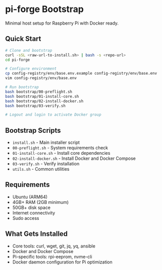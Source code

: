 # pi-forge Bootstrap

Minimal host setup for Raspberry Pi with Docker ready.

## Quick Start

```bash
# Clone and bootstrap
curl -sSL <raw-url-to-install.sh> | bash -s <repo-url>
cd pi-forge

# Configure environment
cp config-registry/env/base.env.example config-registry/env/base.env
vim config-registry/env/base.env

# Run bootstrap
bash bootstrap/00-preflight.sh
bash bootstrap/01-install-core.sh
bash bootstrap/02-install-docker.sh
bash bootstrap/03-verify.sh

# Logout and login to activate Docker group
```

## Bootstrap Scripts

- `install.sh` - Main installer script
- `00-preflight.sh` - System requirements check
- `01-install-core.sh` - Install core dependencies
- `02-install-docker.sh` - Install Docker and Docker Compose
- `03-verify.sh` - Verify installation
- `utils.sh` - Common utilities

## Requirements

- Ubuntu (ARM64)
- 4GB+ RAM (2GB minimum)
- 50GB+ disk space
- Internet connectivity
- Sudo access

## What Gets Installed

- Core tools: curl, wget, git, jq, yq, ansible
- Docker and Docker Compose
- Pi-specific tools: rpi-eeprom, nvme-cli
- Docker daemon configuration for Pi optimization
